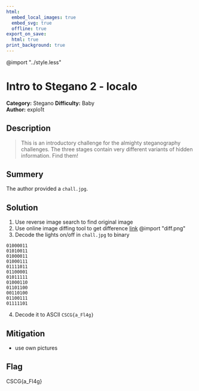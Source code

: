 ```yaml
---
html:
  embed_local_images: true
  embed_svg: true
  offline: true
export_on_save:
  html: true
print_background: true
---
```

@import "../style.less"

# Intro to Stegano 2 - localo


**Category:** Stegano
**Difficulty:** Baby        
**Author:** explo1t

## Description
>This is an introductory challenge for the almighty steganography challenges. The three stages contain very different variants of hidden information. Find them!
## Summery
The author provided a `chall.jpg`.

## Solution
1. Use reverse image search to find original image
2. Use online image diffing tool to get difference [link](https://www.diffchecker.com/image-diff)
@import "diff.png"
3. Decode the lights on/off in `chall.jpg` to binary
```
01000011
01010011
01000011
01000111
01111011
01100001
01011111
01000110
01101100
00110100
01100111
01111101
```
4. Decode it to ASCII
`CSCG{a_Fl4g}`
## Mitigation
- use own pictures

## Flag
CSCG{a_Fl4g}